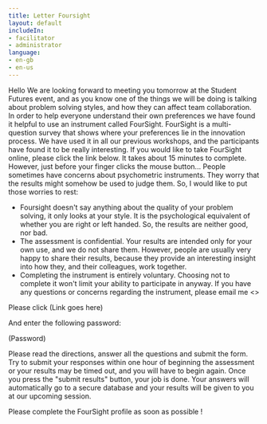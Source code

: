 ```yaml
---
title: Letter Foursight
layout: default
includeIn: 
- facilitator
- administrator
language:
- en-gb
- en-us
---
```

Hello
We are looking forward to meeting you tomorrow at the Student Futures event, and as you know one of the things we will be doing is talking about problem solving styles, and how they can affect team collaboration.
In order to help everyone understand their own preferences we have found it helpful to use an instrument called FourSight. FourSight is a multi-question survey that shows where your preferences lie in the innovation process. We have used it in all our previous workshops, and the participants have found it to be really interesting.
If you would like to take FourSight online, please click the link below. It takes about 15 minutes to complete. 
However, just before your finger clicks the mouse button... People sometimes have concerns about psychometric instruments. They worry that the results might somehow be used to judge them. So, I would like to put those worries to rest:
- Foursight doesn't say anything about the quality of your problem solving, it only looks at your style. It is the psychological equivalent of whether you are right or left handed. So, the results are neither good, nor bad.
- The assessment is confidential. Your results are intended only for your own use, and we do not share them. However, people are usually very happy to share their results, because they provide an interesting insight into how they, and their colleagues, work together.
- Completing the instrument is entirely voluntary. Choosing not to complete it won't limit your ability to participate in anyway.
If you have any questions or concerns regarding the instrument, please email me <<contact email>>
 
Please click
(Link goes here)
 
And enter the following password:
 
(Password)
 
Please read the directions, answer all the questions and submit the form. Try to submit your responses within one hour of beginning the assessment or your results may be timed out, and you will have to begin again. Once you press the "submit results" button, your job is done. Your answers will automatically go to a secure database and your results will be given to you at our upcoming session.
 
Please complete the FourSight profile as soon as possible !